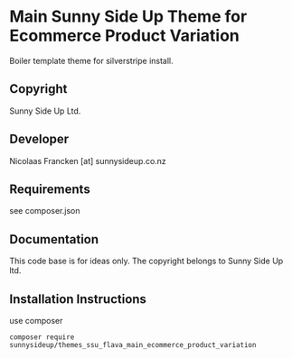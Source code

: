 Main Sunny Side Up Theme for Ecommerce Product Variation
================================================================================

Boiler template theme for silverstripe install.


Copyright
-----------------------------------------------
Sunny Side Up Ltd.


Developer
-----------------------------------------------
Nicolaas Francken [at] sunnysideup.co.nz


Requirements
-----------------------------------------------
see composer.json


Documentation
-----------------------------------------------
This code base is for ideas only.  The copyright belongs to
Sunny Side Up ltd.

Installation Instructions
-----------------------------------------------
use composer

```
composer require sunnysideup/themes_ssu_flava_main_ecommerce_product_variation
```
